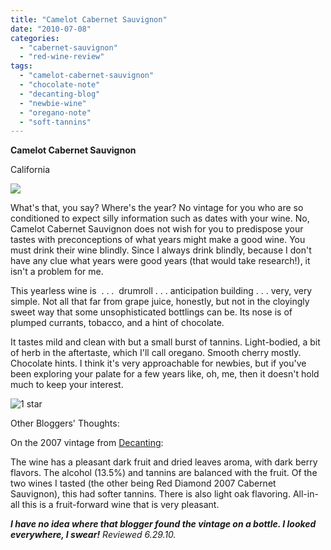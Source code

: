 ```yaml
---
title: "Camelot Cabernet Sauvignon"
date: "2010-07-08"
categories:
  - "cabernet-sauvignon"
  - "red-wine-review"
tags:
  - "camelot-cabernet-sauvignon"
  - "chocolate-note"
  - "decanting-blog"
  - "newbie-wine"
  - "oregano-note"
  - "soft-tannins"
---
```


**Camelot Cabernet Sauvignon**

California

![](http://www.rebeccagomezfarrell.com/gourmez/photos/camelotcabsav.jpg)

What's that, you say? Where's the year? No vintage for you who are so conditioned to expect silly information such as dates with your wine. No, Camelot Cabernet Sauvignon does not wish for you to predispose your tastes with preconceptions of what years might make a good wine. You must drink their wine blindly. Since I always drink blindly, because I don't have any clue what years were good years (that would take research!), it isn't a problem for me.

This yearless wine is  . . .  drumroll . . . anticipation building . . . very, very simple. Not all that far from grape juice, honestly, but not in the cloyingly sweet way that some unsophisticated bottlings can be. Its nose is of plumped currants, tobacco, and a hint of chocolate.

It tastes mild and clean with but a small burst of tannins. Light-bodied, a bit of herb in the aftertaste, which I'll call oregano. Smooth cherry mostly. Chocolate hints. I think it's very approachable for newbies, but if you've been exploring your palate for a few years like, oh, me, then it doesn't hold much to keep your interest.




<div class="caption">

![1 star](http://s3.amazonaws.com/thegourmez-wpmedia/2009/04/rating_olive1.gif "rating_olive1")</div>
  Other Bloggers' Thoughts:

On the 2007 vintage from [Decanting](http://www.wine-road.com/blog/?p=371):

The wine has a pleasant dark fruit and dried leaves aroma, with dark berry flavors. The alcohol (13.5%) and tannins are balanced with the fruit. Of the two wines I tasted (the other being Red Diamond 2007 Cabernet Sauvignon), this had softer tannins. There is also light oak flavoring. All-in-all this is a fruit-forward wine that is very pleasant.

**_I have no idea where that blogger found the vintage on a bottle. I looked everywhere, I swear!_** _Reviewed 6.29.10._
